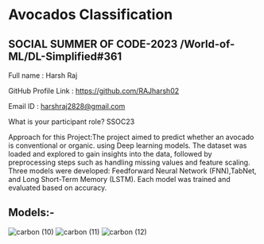 # Avocados Classification
## SOCIAL SUMMER OF CODE-2023 /World-of-ML/DL-Simplified#361


Full name : Harsh Raj

GitHub Profile Link : https://github.com/RAJharsh02

Email ID : harshraj2828@gmail.com


What is your participant role? SSOC23



Approach for this Project:The project aimed to predict whether an avocado is conventional or organic. using Deep learning models. The dataset was loaded and explored to gain insights into the data, followed by preprocessing steps such as handling missing values and feature scaling. Three models were developed: Feedforward Neural Network (FNN),TabNet, and Long Short-Term Memory (LSTM). Each model was trained and evaluated based on accuracy.

## Models:-
![carbon (10)](https://github.com/RAJharsh02/Avocados-classification/assets/118257196/e23ec958-273d-4b90-b886-a524c1a19361)
![carbon (11)](https://github.com/RAJharsh02/Avocados-classification/assets/118257196/aa719f26-aaa6-404a-9821-6c33f1f90e5b)
![carbon (12)](https://github.com/RAJharsh02/Avocados-classification/assets/118257196/05bf34fc-0749-470f-ab85-48298aee2d51)

